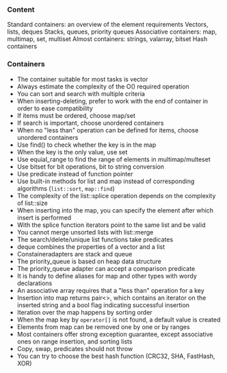 ### Content 
Standard containers: an overview of the element requirements
Vectors, lists, deques
Stacks, queues, priority queues
Associative containers: map, multimap, set, multiset
Almost containers: strings, valarray, bitset
Hash containers

### Containers

* The container suitable for most tasks is vector
* Always estimate the complexity of the O() required operation
* You can sort and search with multiple criteria
* When inserting-deleting, prefer to work with the end of container in order to ease compatibility
* If items must be ordered, choose map/set
* If search is important, choose unordered containers
* When no "less than" operation can be defined for items, choose unordered containers
* Use find() to check whether the key is in the map
* When the key is the only value, use set
* Use equial_range to find the range of elements in multimap/multeset
* Use bitset for bit operations, bit to string conversion
* Use predicate instead of function pointer
* Use built-in methods for list and map instead of corresponding algorithms (`list::sort`, `map::find`)
* The complexity of the list::splice operation depends on the complexity of list::size
* When inserting into the map, you can specify the element after which insert is performed
* With the splice function iterators point to the same list and be valid
* You cannot merge unsorted lists with list::merge
* The search/delete/unique list functions take predicates
* deque combines the properties of a vector and a list
* Constaineradapters are stack and queue
* The priority_queue is based on heap data structure
* The priority_queue adapter can accept a comparison predicate
* It is handy to define aliases for map and other types with wordy declarations
* An associative array requires that a "less than" operation for a key
* Insertion into map returns pair<>, which contains an iterator on the inserted string
  and a bool flag indicating successful insertion
* Iteration over the map happens by sorting order
* When the map key by `operator[]` is not found, a default value is created
* Elements from map can be removed one by one or by ranges
* Most containers offer strong exception guarantee, except associative ones on range insertion, and sorting lists
* Copy, swap, predicates should not throw 
* You can try to choose the best hash function (CRC32, SHA, FastHash, XOR)
